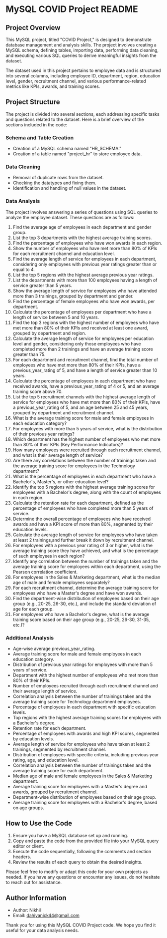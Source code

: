 # MySQL COVID Project README

## Project Overview
This MySQL project, titled "COVID Project," is designed to demonstrate database management and analysis skills. The project involves creating a MySQL schema, defining tables, importing data, performing data cleaning, and executing various SQL queries to derive meaningful insights from the dataset.

The dataset used in this project pertains to employee data and is structured into several columns, including employee ID, department, region, education level, gender, recruitment channel, and various performance-related metrics like KPIs, awards, and training scores.

## Project Structure
The project is divided into several sections, each addressing specific tasks and questions related to the dataset. Here is a brief overview of the sections included in the code:

### Schema and Table Creation
- Creation of a MySQL schema named "HR_SCHEMA."
- Creation of a table named "project_hr" to store employee data.

### Data Cleaning
- Removal of duplicate rows from the dataset.
- Checking the datatypes and fixing them.
- Identification and handling of null values in the dataset.

### Data Analysis
The project involves answering a series of questions using SQL queries to analyze the employee dataset. These questions are as follows:

1. Find the average age of employees in each department and gender group.
2. List the top 3 departments with the highest average training scores.
3. Find the percentage of employees who have won awards in each region.
4. Show the number of employees who have met more than 80% of KPIs for each recruitment channel and education level.
5. Find the average length of service for employees in each department, considering only employees with previous year ratings greater than or equal to 4.
6. List the top 5 regions with the highest average previous year ratings.
7. List the departments with more than 100 employees having a length of service greater than 5 years.
8. Show the average length of service for employees who have attended more than 3 trainings, grouped by department and gender.
9. Find the percentage of female employees who have won awards, per department.
10. Calculate the percentage of employees per department who have a length of service between 5 and 10 years.
11. Find the top 3 regions with the highest number of employees who have met more than 80% of their KPIs and received at least one award, grouped by department and region.
12. Calculate the average length of service for employees per education level and gender, considering only those employees who have completed more than 2 trainings and have an average training score greater than 75.
13. For each department and recruitment channel, find the total number of employees who have met more than 80% of their KPIs, have a previous_year_rating of 5, and have a length of service greater than 10 years.
14. Calculate the percentage of employees in each department who have received awards, have a previous_year_rating of 4 or 5, and an average training score above 70.
15. List the top 5 recruitment channels with the highest average length of service for employees who have met more than 80% of their KPIs, have a previous_year_rating of 5, and an age between 25 and 45 years, grouped by department and recruitment channel.
16. What is the average training score for male and female employees in each education category?
17. For employees with more than 5 years of service, what is the distribution of their previous year ratings?
18. Which department has the highest number of employees who met more than 80% of their KPIs (Key Performance Indicators)?
19. How many employees were recruited through each recruitment channel, and what is their average length of service?
20. Are there any correlations between the number of trainings taken and the average training score for employees in the Technology department?
21. What is the percentage of employees in each department who have a Bachelor's, Master's, or other education level?
22. Identify the top 5 regions with the highest average training scores for employees with a Bachelor's degree, along with the count of employees in each region.
23. Calculate the retention rate for each department, defined as the percentage of employees who have completed more than 5 years of service.
24. Determine the overall percentage of employees who have received awards and have a KPI score of more than 80%, segmented by their education levels.
25. Calculate the average length of service for employees who have taken at least 2 trainings,and further break it down by recruitment channel.
26. For employees with a previous year rating of 3 or higher, what is the average training score they have achieved, and what is the percentage of such employees in each region?
27. Identify any correlation between the number of trainings taken and the average training score for employees within each department, using the Pearson correlation coefficient.
28. For employees in the Sales & Marketing department, what is the median age of male and female employees separately?
29. For each recruitment channel, determine the average training score for employees who have a Master's degree and have won awards.
30. Find the department-wise distribution of employees based on their age group (e.g., 20-25, 26-30, etc.), and include the standard deviation of age for each group.
31. For employees who have a Bachelor's degree, what is the average training score based on their age group (e.g., 20-25, 26-30, 31-35, etc.)?


### Additional Analysis
- Age-wise average previous_year_rating.
- Average training score for male and female employees in each education category.
- Distribution of previous year ratings for employees with more than 5 years of service.
- Department with the highest number of employees who met more than 80% of their KPIs.
- Number of employees recruited through each recruitment channel and their average length of service.
- Correlation analysis between the number of trainings taken and the average training score for Technology department employees.
- Percentage of employees in each department with specific education levels.
- Top regions with the highest average training scores for employees with a Bachelor's degree.
- Retention rate for each department.
- Percentage of employees with awards and high KPI scores, segmented by education levels.
- Average length of service for employees who have taken at least 2 trainings, segmented by recruitment channel.
- Distribution of employees with specific criteria, including previous year rating, age, and education level.
- Correlation analysis between the number of trainings taken and the average training score for each department.
- Median age of male and female employees in the Sales & Marketing department.
- Average training score for employees with a Master's degree and awards, grouped by recruitment channel.
- Department-wise distribution of employees based on their age group.
- Average training score for employees with a Bachelor's degree, based on age groups.

## How to Use the Code
1. Ensure you have a MySQL database set up and running.
2. Copy and paste the code from the provided file into your MySQL query editor or client.
3. Execute the code sequentially, following the comments and section headers.
4. Review the results of each query to obtain the desired insights.

Please feel free to modify or adapt this code for your own projects as needed. If you have any questions or encounter any issues, do not hesitate to reach out for assistance.

## Author Information
- Author: Nikhil
- Email: dahiyanick44@gmail.com

Thank you for using this MySQL COVID Project code. We hope you find it useful for your data analysis needs.
